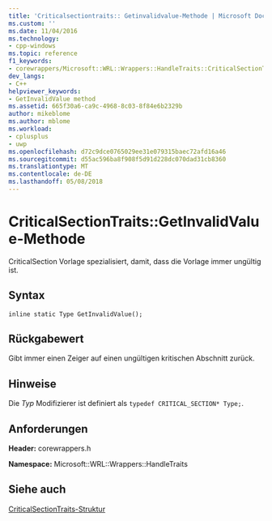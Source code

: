 ```yaml
---
title: 'Criticalsectiontraits:: Getinvalidvalue-Methode | Microsoft Docs'
ms.custom: ''
ms.date: 11/04/2016
ms.technology:
- cpp-windows
ms.topic: reference
f1_keywords:
- corewrappers/Microsoft::WRL::Wrappers::HandleTraits::CriticalSectionTraits::GetInvalidValue
dev_langs:
- C++
helpviewer_keywords:
- GetInvalidValue method
ms.assetid: 665f30a6-ca9c-4968-8c03-8f84e6b2329b
author: mikeblome
ms.author: mblome
ms.workload:
- cplusplus
- uwp
ms.openlocfilehash: d72c9dce0765029ee31e079315baec72afd16a46
ms.sourcegitcommit: d55ac596ba8f908f5d91d228dc070dad31cb8360
ms.translationtype: MT
ms.contentlocale: de-DE
ms.lasthandoff: 05/08/2018
---
```

# <a name="criticalsectiontraitsgetinvalidvalue-method"></a>CriticalSectionTraits::GetInvalidValue-Methode
CriticalSection Vorlage spezialisiert, damit, dass die Vorlage immer ungültig ist.  
  
## <a name="syntax"></a>Syntax  
  
```  
inline static Type GetInvalidValue();  
```  
  
## <a name="return-value"></a>Rückgabewert  
 Gibt immer einen Zeiger auf einen ungültigen kritischen Abschnitt zurück.  
  
## <a name="remarks"></a>Hinweise  
 Die *Typ* Modifizierer ist definiert als `typedef CRITICAL_SECTION* Type;`.  
  
## <a name="requirements"></a>Anforderungen  
 **Header:** corewrappers.h  
  
 **Namespace:** Microsoft::WRL::Wrappers::HandleTraits  
  
## <a name="see-also"></a>Siehe auch  
 [CriticalSectionTraits-Struktur](../windows/criticalsectiontraits-structure.md)
